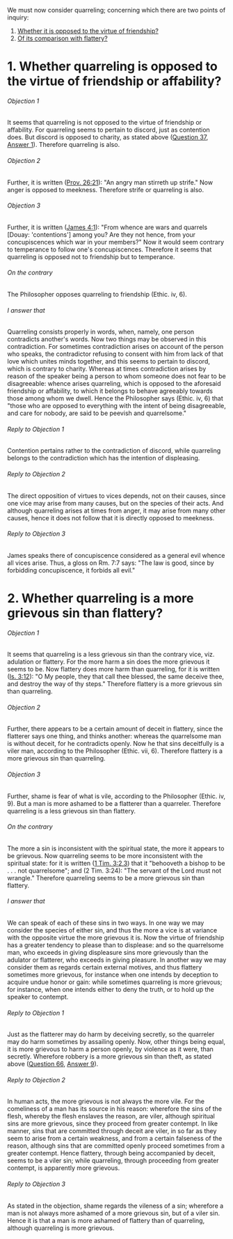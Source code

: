 We must now consider quarreling; concerning which there are two points of inquiry:  

1. [ Whether it is opposed to the virtue of friendship?](#1.%20Whether%20quarreling%20is%20opposed%20to%20the%20virtue%20of%20friendship%20or%20affability?)
2. [ Of its comparison with flattery?](#2.%20Whether%20quarreling%20is%20a%20more%20grievous%20sin%20than%20flattery?)



# 1. Whether quarreling is opposed to the virtue of friendship or affability? 

###### Objection 1
It seems that quarreling is not opposed to the virtue of friendship or affability. For quarreling seems to pertain to discord, just as contention does. But discord is opposed to charity, as stated above ([Question 37](../../1-46.%20Theological%20Virtues/23-46.%20Charity/37.%20Discord,%20Which%20Is%20Contrary%20to%20Peace.md), [Answer 1](../../1-46.%20Theological%20Virtues/23-46.%20Charity/37.%20Discord,%20Which%20Is%20Contrary%20to%20Peace.md#1.%20Whether%20discord%20is%20a%20sin?%20)). Therefore quarreling is also.  

###### Objection 2
Further, it is written ([Prov. 26:21](http://bible.gospelcom.net/bible?Prov++26:21)): "An angry man stirreth up strife." Now anger is opposed to meekness. Therefore strife or quarreling is also.  

###### Objection 3
Further, it is written ([James 4:1](http://bible.gospelcom.net/bible?James+4:1)): "From whence are wars and quarrels \[Douay: 'contentions'\] among you? Are they not hence, from your concupiscences which war in your members?" Now it would seem contrary to temperance to follow one's concupiscences. Therefore it seems that quarreling is opposed not to friendship but to temperance.  

###### On the contrary
The Philosopher opposes quarreling to friendship (Ethic. iv, 6).  

###### I answer that
Quarreling consists properly in words, when, namely, one person contradicts another's words. Now two things may be observed in this contradiction. For sometimes contradiction arises on account of the person who speaks, the contradictor refusing to consent with him from lack of that love which unites minds together, and this seems to pertain to discord, which is contrary to charity. Whereas at times contradiction arises by reason of the speaker being a person to whom someone does not fear to be disagreeable: whence arises quarreling, which is opposed to the aforesaid friendship or affability, to which it belongs to behave agreeably towards those among whom we dwell. Hence the Philosopher says (Ethic. iv, 6) that "those who are opposed to everything with the intent of being disagreeable, and care for nobody, are said to be peevish and quarrelsome."  

###### Reply to Objection 1
Contention pertains rather to the contradiction of discord, while quarreling belongs to the contradiction which has the intention of displeasing.  

###### Reply to Objection 2
The direct opposition of virtues to vices depends, not on their causes, since one vice may arise from many causes, but on the species of their acts. And although quarreling arises at times from anger, it may arise from many other causes, hence it does not follow that it is directly opposed to meekness.  

###### Reply to Objection 3
James speaks there of concupiscence considered as a general evil whence all vices arise. Thus, a gloss on Rm. 7:7 says: "The law is good, since by forbidding concupiscence, it forbids all evil."  




# 2. Whether quarreling is a more grievous sin than flattery? 

###### Objection 1
It seems that quarreling is a less grievous sin than the contrary vice, viz. adulation or flattery. For the more harm a sin does the more grievous it seems to be. Now flattery does more harm than quarreling, for it is written ([Is. 3:12](http://bible.gospelcom.net/bible?Is++3:12)): "O My people, they that call thee blessed, the same deceive thee, and destroy the way of thy steps." Therefore flattery is a more grievous sin than quarreling.  

###### Objection 2
Further, there appears to be a certain amount of deceit in flattery, since the flatterer says one thing, and thinks another: whereas the quarrelsome man is without deceit, for he contradicts openly. Now he that sins deceitfully is a viler man, according to the Philosopher (Ethic. vii, 6). Therefore flattery is a more grievous sin than quarreling.  

###### Objection 3
Further, shame is fear of what is vile, according to the Philosopher (Ethic. iv, 9). But a man is more ashamed to be a flatterer than a quarreler. Therefore quarreling is a less grievous sin than flattery.  

###### On the contrary
The more a sin is inconsistent with the spiritual state, the more it appears to be grievous. Now quarreling seems to be more inconsistent with the spiritual state: for it is written ([1 Tim. 3:2,3](http://bible.gospelcom.net/bible?1+Tim++3:2,3)) that it "behooveth a bishop to be . . . not quarrelsome"; and (2 Tim. 3:24): "The servant of the Lord must not wrangle." Therefore quarreling seems to be a more grievous sin than flattery.  

###### I answer that
We can speak of each of these sins in two ways. In one way we may consider the species of either sin, and thus the more a vice is at variance with the opposite virtue the more grievous it is. Now the virtue of friendship has a greater tendency to please than to displease: and so the quarrelsome man, who exceeds in giving displeasure sins more grievously than the adulator or flatterer, who exceeds in giving pleasure. In another way we may consider them as regards certain external motives, and thus flattery sometimes more grievous, for instance when one intends by deception to acquire undue honor or gain: while sometimes quarreling is more grievous; for instance, when one intends either to deny the truth, or to hold up the speaker to contempt.  

###### Reply to Objection 1
Just as the flatterer may do harm by deceiving secretly, so the quarreler may do harm sometimes by assailing openly. Now, other things being equal, it is more grievous to harm a person openly, by violence as it were, than secretly. Wherefore robbery is a more grievous sin than theft, as stated above ([Question 66](../64-81.%20Vices%20Opposed%20to%20Commutative%20Justice/64-66.%20/66.%20Theft%20and%20Robbery.md), [Answer 9](../64-81.%20Vices%20Opposed%20to%20Commutative%20Justice/64-66.%20/66.%20Theft%20and%20Robbery.md#9.%20Whether%20theft%20is%20a%20more%20grievous%20sin%20than%20robbery?%20)).  

###### Reply to Objection 2
In human acts, the more grievous is not always the more vile. For the comeliness of a man has its source in his reason: wherefore the sins of the flesh, whereby the flesh enslaves the reason, are viler, although spiritual sins are more grievous, since they proceed from greater contempt. In like manner, sins that are committed through deceit are viler, in so far as they seem to arise from a certain weakness, and from a certain falseness of the reason, although sins that are committed openly proceed sometimes from a greater contempt. Hence flattery, through being accompanied by deceit, seems to be a viler sin; while quarreling, through proceeding from greater contempt, is apparently more grievous.  

###### Reply to Objection 3
As stated in the objection, shame regards the vileness of a sin; wherefore a man is not always more ashamed of a more grievous sin, but of a viler sin. Hence it is that a man is more ashamed of flattery than of quarreling, although quarreling is more grievous.